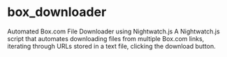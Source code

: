 # box_downloader
Automated Box.com File Downloader using Nightwatch.js A Nightwatch.js script that automates downloading files from multiple Box.com links, iterating through URLs stored in a text file, clicking the download button.
